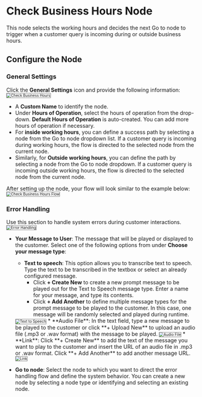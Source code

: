 # Check Business Hours Node

This node selects the working hours and decides the next Go to node to trigger when a customer query is incoming during or outside business hours.

## Configure the Node

### General Settings

Click the **General Settings** icon and provide the following information:
<img src="./../images/general-settings-check-business-hours.png" alt="Check Business Hours" title="Check Business Hours" style="border: 1px solid gray; zoom:70%;">

* A **Custom Name** to identify the node.
* Under **Hours of Operation**, select the hours of operation from the drop-down. **Default Hours of Operation** is auto-created. You can add more hours of operation if necessary.
*  For **inside working hours**, you can define a success path by selecting a node from the Go to node dropdown list. If a customer query is incoming during working hours, the flow is directed to the selected node from the current node.
* Similarly, for **Outside working hours**, you can define the path by selecting a node from the Go to node dropdown. If a customer query is incoming outside working hours, the flow is directed to the selected node from the current node.

After setting up the node, your flow will look similar to the example below:
<img src="./../images/check-business-hours-flow.png" alt="Check Business Hours Flow" title="Check Business Hours Flow" style="border: 1px solid gray; zoom:70%;">

### Error Handling

Use this section to handle system errors during customer interactions.
<img src="./../images/error-handling-check-business-hours.png" alt="Error Handling" title="Error Handling" style="border: 1px solid gray; zoom:70%;">
* **Your Message to User**: The message that will be played or displayed to the customer. Select one of the following options from under **Choose your message type**:
    * **Text to speech**: This option allows you to transcribe text to speech. Type the text to be transcribed in the textbox or select an already configured message.
        * Click **+ Create New** to create a new prompt message to be played out for the Text to Speech message type. Enter a name for your message, and type its contents.
        * Click **+ Add Another** to define multiple message types for the prompt message to be played to the customer. In this case, one message will be randomly selected and played during runtime.  
    <img src="./../images/text-to-speech-check-business-hours.png" alt="Text to Speech" title="Text to Speech" style="border: 1px solid gray; zoom:70%;">
    * **Audio File**: In the text field, type a new message to be played to the customer or click **+ Upload New** to upload an audio file (.mp3 or .wav format) with the message to be played.
    <img src="./../images/audio-file-check-business-hours.png" alt="Audio File" title="Audio File" style="border: 1px solid gray; zoom:70%;">
    * **Link**: Click **+ Create New** to add the text of the message you want to play to the customer and insert the URL of an audio file in .mp3 or .wav format. Click **+ Add Another** to add another message URL.
    <img src="./../images/link-check-business-hours.png" alt="Link" title="Link" style="border: 1px solid gray; zoom:70%;">

* **Go to node**: Select the node to which you want to direct the error handling flow and define the system behavior. You can create a new node by selecting a node type or identifying and selecting an existing node.